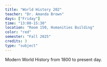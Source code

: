 ```yaml
---
title: "World History 202"
teacher: "Dr. Amanda Brown"
days: ["Friday"]
time: "13:00-15:30"
location: "Room 150, Humanities Building"
color: "red"
semester: "Fall 2025"
credits: 3
type: "subject"
---
```


Modern World History from 1800 to present day.
